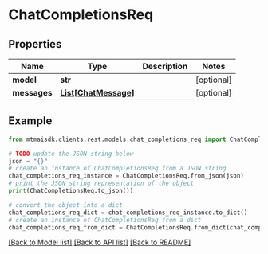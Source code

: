 # ChatCompletionsReq


## Properties

Name | Type | Description | Notes
------------ | ------------- | ------------- | -------------
**model** | **str** |  | [optional] 
**messages** | [**List[ChatMessage]**](ChatMessage.md) |  | [optional] 

## Example

```python
from mtmaisdk.clients.rest.models.chat_completions_req import ChatCompletionsReq

# TODO update the JSON string below
json = "{}"
# create an instance of ChatCompletionsReq from a JSON string
chat_completions_req_instance = ChatCompletionsReq.from_json(json)
# print the JSON string representation of the object
print(ChatCompletionsReq.to_json())

# convert the object into a dict
chat_completions_req_dict = chat_completions_req_instance.to_dict()
# create an instance of ChatCompletionsReq from a dict
chat_completions_req_from_dict = ChatCompletionsReq.from_dict(chat_completions_req_dict)
```
[[Back to Model list]](../README.md#documentation-for-models) [[Back to API list]](../README.md#documentation-for-api-endpoints) [[Back to README]](../README.md)


